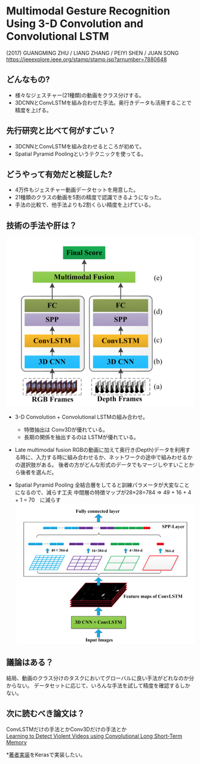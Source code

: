 # Multimodal Gesture Recognition Using 3-D Convolution and Convolutional LSTM
(2017) GUANGMING ZHU / LIANG ZHANG / PEIYI SHEN / JUAN SONG  
https://ieeexplore.ieee.org/stamp/stamp.jsp?arnumber=7880648

## どんなもの?
- 様々なジェスチャー(21種類)の動画をクラス分けする。
- 3DCNNとConvLSTMを組み合わせた手法。奥行きデータも活用することで精度を上げる。

## 先行研究と比べて何がすごい？
- 3DCNNとConvLSTMを組み合わせるところが初めて。
- Spatial Pyramid Poolingというテクニックを使ってる。

## どうやって有効だと検証した?
- 4万件もジェスチャー動画データセットを用意した。
- 21種類のクラスの動画を5割の精度で認識できるようになった。
- 手法の比較で、他手法よりも2割くらい精度を上げている。

## 技術の手法や肝は？
![conv3d-convlstm](https://github.com/NCC-AI/Study/blob/images/Conv3D_ConvLSTM/Network.png)
- 3-D Convolution + Convolutional LSTMの組み合わせ。
    - 特徴抽出は Conv3Dが優れている。 
    - 長期の関係を抽出するのは LSTMが優れている。
- Late multimodal fusion
RGBの動画に加えて奥行き(Depth)データを利用する時に、入力する時に組み合わせるか、ネットワークの途中で組みわせるかの選択肢がある。
後者の方がどんな形式のデータでもマージしやすいことから後者を選んだ。

- Spatial Pyramid Pooling
全結合層をしてると訓練パラメータが大変なことになるので、減らす工夫
中間層の特徴マップが28×28=784
 => 49 + 16 + 4 + 1 = 70　に減らす
 ![spatial pooling](https://github.com/NCC-AI/Study/blob/images/Conv3D_ConvLSTM/Spatial_Pooling.png)

## 議論はある？
結局、動画のクラス分けのタスクにおいてグローバルに良い手法がどれなのか分からない。
データセットに応じて、いろんな手法を試して精度を確認するしかない。

## 次に読むべき論文は？
ConvLSTMだけの手法とかConv3Dだけの手法とか  
[Learning to Detect Violent Videos using Convolutional Long Short-Term Memory](https://arxiv.org/abs/1709.06531)

*[著者実装](https://github.com/GuangmingZhu/Conv3D_CLSTM)をKerasで実装したい。
